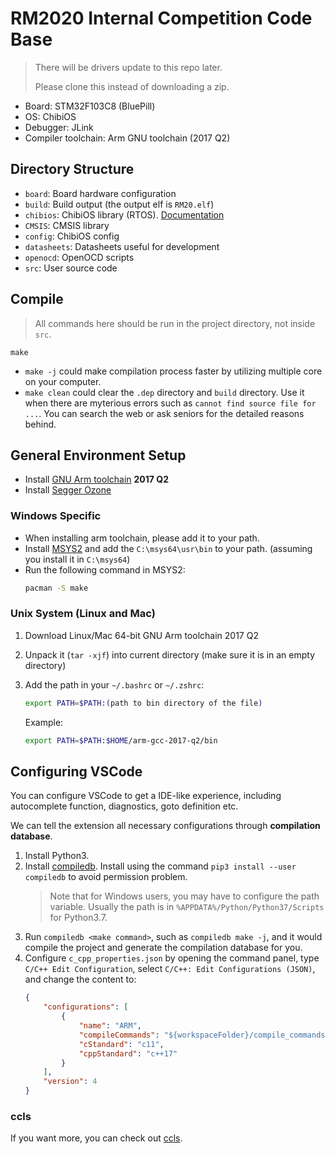 # RM2020 Internal Competition Code Base

> There will be drivers update to this repo later.
> 
> Please clone this instead of downloading a zip.

* Board: STM32F103C8 (BluePill)
* OS: ChibiOS
* Debugger: JLink
* Compiler toolchain: Arm GNU toolchain (2017 Q2)

## Directory Structure
* `board`: Board hardware configuration
* `build`: Build output (the output elf is `RM20.elf`)
* `chibios`: ChibiOS library (RTOS). [Documentation](http://www.chibios.org/dokuwiki/doku.php?id=chibios:documentation:start)
* `CMSIS`: CMSIS library 
* `config`: ChibiOS config
* `datasheets`: Datasheets useful for development
* `openocd`: OpenOCD scripts
* `src`: User source code

## Compile
> All commands here should be run in the project directory, not inside `src`.

```
make
```

* `make -j` could make compilation process faster by utilizing multiple core on your computer.
* `make clean` could clear the `.dep` directory and `build` directory. Use it when there are myterious errors such as `cannot find source file for ...`. You can search the web or ask seniors for the detailed reasons behind.

## General Environment Setup
* Install [GNU Arm toolchain](https://developer.arm.com/tools-and-software/open-source-software/developer-tools/gnu-toolchain/gnu-rm/downloads) **2017 Q2**
* Install [Segger Ozone](https://www.segger.com/downloads/jlink/#Ozone)

### Windows Specific

* When installing arm toolchain, please add it to your path.
* Install [MSYS2](https://www.msys2.org/) and add the `C:\msys64\usr\bin` to your path. (assuming you install it in `C:\msys64`)
* Run the following command in MSYS2:
    ```bash
    pacman -S make
    ```

### Unix System (Linux and Mac)

1. Download Linux/Mac 64-bit GNU Arm toolchain 2017 Q2
2. Unpack it (`tar -xjf`) into current directory (make sure it is in an empty directory)
3. Add the path in your `~/.bashrc` or `~/.zshrc`:

   ```bash
   export PATH=$PATH:(path to bin directory of the file)
   ```

   Example:

   ```bash
   export PATH=$PATH:$HOME/arm-gcc-2017-q2/bin
   ```

## Configuring VSCode
You can configure VSCode to get a IDE-like experience, including autocomplete function, diagnostics, goto definition etc.

We can tell the extension all necessary configurations through **compilation database**.

1.  Install Python3.
2.  Install [compiledb](https://github.com/nickdiego/compiledb). Install using the command `pip3 install --user compiledb` to avoid permission problem.
    > Note that for Windows users, you may have to configure the path variable. Usually the path is in `%APPDATA%/Python/Python37/Scripts` for Python3.7.
3.  Run `compiledb <make command>`, such as `compiledb make -j`, and it would compile the project and generate the compilation database for you.
4.  Configure `c_cpp_properties.json` by opening the command panel, type `C/C++ Edit Configuration`, 
    select `C/C++: Edit Configurations (JSON)`, and change the content to:
    ```json
    {
        "configurations": [
            {
                "name": "ARM",
                "compileCommands": "${workspaceFolder}/compile_commands.json",
                "cStandard": "c11",
                "cppStandard": "c++17"
            }
        ],
        "version": 4
    }
    ```

### ccls
If you want more, you can check out [ccls](https://github.com/MaskRay/ccls).

